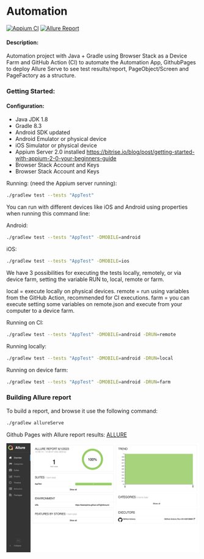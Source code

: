 # Automation

[![Appium CI](https://github.com/tassioplima/miniSDK/actions/workflows/browserstack.yml/badge.svg)](https://github.com/tassioplima/miniSDK/actions)
[![Allure Report](https://img.shields.io/badge/Allure%20Report-deployed-yellowgreen)](https://tassioplima.github.io/miniSDK/)

#### Description:

Automation project with Java + Gradle using Browser Stack as a Device Farm and GitHub Action (CI) to automate the Automation App, GithubPages to deploy Allure Serve to see test results/report, PageObject/Screen and PageFactory as a structure.

### Getting Started:

#### Configuration:

- Java JDK 1.8
- Gradle 8.3
- Android SDK updated
- Android Emulator or physical device
- iOS Simulator or physical device
- Appium Server 2.0 installed https://bitrise.io/blog/post/getting-started-with-appium-2-0-your-beginners-guide
- Browser Stack Account and Keys
- Browser Stack Account and Keys


Running: (need the Appium server running):

``` sh
./gradlew test --tests "AppTest"
```

You can run with different devices like iOS and Android using properties when running this command line:

Android:

``` sh
./gradlew test --tests "AppTest" -DMOBILE=android
```

iOS:

``` sh
./gradlew test --tests "AppTest" -DMOBILE=ios
```

We have 3 possibilities for executing the tests locally, remotely, or via device farm, setting the variable RUN to, local, remote or farm.

local = execute locally on physical devices.
remote = run using variables from the GitHub Action, recommended for CI executions.
farm =  you can execute setting some variables on remote.json and execute from your computer to a device farm.

Running on CI:

``` sh
./gradlew test --tests "AppTest" -DMOBILE=android -DRUN=remote
```

Running locally:

``` sh
./gradlew test --tests "AppTest" -DMOBILE=android -DRUN=local
```

Running on device farm:

``` sh
./gradlew test --tests "AppTest" -DMOBILE=android -DRUN=farm
```

### Building Allure report

To build a report, and browse it use the following command:

``` sh
./gradlew allureServe
```

Github Pages with Allure report results: [ALLURE](https://tassioplima.github.io/miniSDK/)

![img.png](img/img.png)
